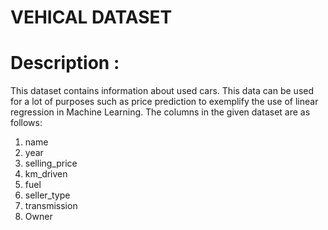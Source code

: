 # VEHICAL DATASET

# Description :

This dataset contains information about used cars. This data can be used for a lot of purposes such as price prediction to exemplify the use of linear regression in Machine Learning. The columns in the given dataset are as follows:

1) name
2) year
3) selling_price
4) km_driven
5) fuel
6) seller_type
7) transmission
8) Owner
